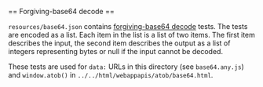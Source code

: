 == Forgiving-base64 decode ==

`resources/base64.json` contains [forgiving-base64 decode](https://infra.spec.whatwg.org/#forgiving-base64-decode) tests. The tests are encoded as a list. Each item in the list is a list of two items. The first item describes the input, the second item describes the output as a list of integers representing bytes or null if the input cannot be decoded.

These tests are used for `data:` URLs in this directory (see `base64.any.js`) and `window.atob()` in `../../html/webappapis/atob/base64.html`.
